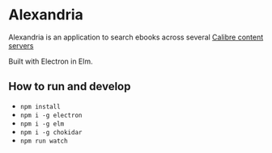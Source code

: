 # Alexandria

Alexandria is an application to search ebooks across several [Calibre content servers](https://manual.calibre-ebook.com/generated/en/calibre-server.html)

Built with Electron in Elm.

## How to run and develop

* `npm install`
* `npm i -g electron`
* `npm i -g elm`
* `npm i -g chokidar`
* `npm run watch`
